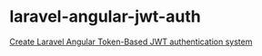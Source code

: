 # laravel-angular-jwt-auth

[Create Laravel Angular Token-Based JWT authentication system](https://www.remotestack.io/laravel-angular-jwt-token-based-authentication-example/)
